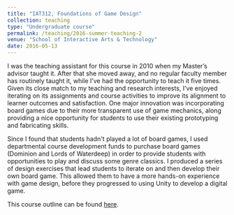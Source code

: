 ```yaml
---
title: "IAT312, Foundations of Game Design"
collection: teaching
type: "Undergraduate course"
permalink: /teaching/2016-summer-teaching-2
venue: "School of Interactive Arts & Technology"
date: 2016-05-13
---
```

I was the teaching assistant for this course in 2010 when my Master’s advisor taught it. After that she moved away, and no regular faculty member has routinely taught it, while I’ve had the opportunity to teach it five times. Given its close match to my teaching and research interests, I’ve enjoyed iterating on its assignments and course activities to improve its alignment to learner outcomes and satisfaction. One major innovation was incorporating board games due to their more transparent use of game mechanics, along providing a nice opportunity for students to use their existing prototyping and fabricating skills.

Since I found that students hadn't played a lot of board games, I used departmental course development funds to purchase board games (Dominion and Lords of Waterdeep) in order to provide students with opportunities to play and discuss some genre classics. I produced a series of design exercises that lead students to iterate on and then develop their own board game. This allowed them to have a more hands-on experience with game design, before they progressed to using Unity to develop a digital game.

This course outline can be found [here](http://michaelnixon.github.io/files/IAT-312-Summer-2016-Syllabus-web.pdf "IAT312 Syllabus"). 